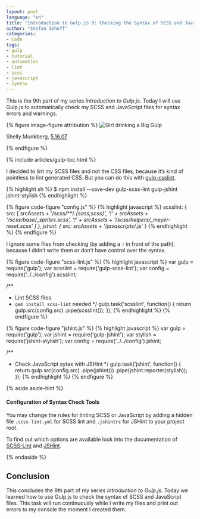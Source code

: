 ```yaml
---
layout: post
language: "en"
title: "Introduction to Gulp.js 9: Checking the Syntax of SCSS and JavaScript"
author: "Stefan Imhoff"
categories:
- Code
tags:
- gulp
- tutorial
- automation
- lint
- scss
- javascript
- syntax
---
```


This is the 9th part of my series *Introduction to Gulp.js*. Today I will use Gulp.js to automatically check my SCSS and JavaScript files for syntax errors and warnings.

{% figure image-figure attribution %}
<img src="/assets/images/artikel/gulp-tutorial-9.jpg" alt="Girl drinking a Big Gulp">
<p class="attribution-text"><i class="icon-cc"></i> Shelly Munkberg, <a href="https://www.flickr.com/photos/zingersb/501372181">5.16.07</a></p>
{% endfigure %}

{% include articles/gulp-toc.html %}

I decided to lint my SCSS files and not the CSS files, because it’s kind of pointless to lint generated CSS. But you can do this with [gulp-csslint](https://www.npmjs.org/package/gulp-csslint/).

{% highlight sh %}
$ npm install --save-dev gulp-scss-lint gulp-jshint jshint-stylish
{% endhighlight %}

{% figure code-figure "config.js" %}
{% highlight javascript %}
scsslint: {
  src: [
    srcAssets + '/scss/**/*.{sass,scss}',
    '!' + srcAssets + '/scss/base/_sprites.scss',
    '!' + srcAssets + '/scss/helpers/_meyer-reset.scss'
  ]
},
jshint: {
  src: srcAssets + '/javascripts/*.js'
}
{% endhighlight %}
{% endfigure %}

I ignore some files from checking (by adding a `!` in front of the path), because I didn’t write them or don’t have control over the syntax.

{% figure code-figure "scss-lint.js" %}
{% highlight javascript %}
var gulp     = require('gulp');
var scsslint = require('gulp-scss-lint');
var config   = require('../../config').scsslint;

/**
 * Lint SCSS files
 * `gem install scss-lint` needed
 */
gulp.task('scsslint', function() {
  return gulp.src(config.src)
    .pipe(scsslint());
});
{% endhighlight %}
{% endfigure %}

{% figure code-figure "jshint.js" %}
{% highlight javascript %}
var gulp    = require('gulp');
var jshint  = require('gulp-jshint');
var stylish = require('jshint-stylish');
var config  = require('../../config').jshint;

/**
 * Check JavaScript sytax with JSHint
 */
gulp.task('jshint', function() {
  return gulp.src(config.src)
    .pipe(jshint())
    .pipe(jshint.reporter(stylish));
});
{% endhighlight %}
{% endfigure %}

{% aside aside-hint %}
<h4>Configuration of Syntax Check Tools</h4>
<p>You may change the rules for linting SCSS or JavaScript by adding a hidden file <code>.scss-lint.yml</code> for SCSS lint and <code>.jshintrc</code> for JSHint to your project root.</p>
<p>To find out which options are available look into the documentation of <a href="https://github.com/causes/scss-lint">SCSS-Lint</a> and <a href="http://jshint.com/docs/">JSHint</a>.</p>
{% endaside %}

## Conclusion
This concludes the 9th part of my series *Introduction to Gulp.js*. Today we learned how to use Gulp.js to check the syntax of SCSS and JavaScript files. This task will run continuously while I write my files and print out errors to my console the moment I created them.
